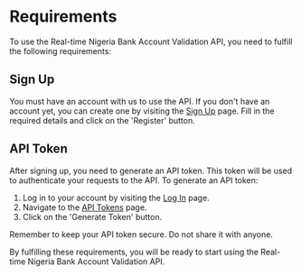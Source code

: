 # Requirements

To use the Real-time Nigeria Bank Account Validation API, you need to fulfill the following requirements:

## Sign Up

You must have an account with us to use the API. If you don't have an account yet, you can create one by visiting the [Sign Up](https://nubapi.com/register) page. Fill in the required details and click on the 'Register' button.

## API Token

After signing up, you need to generate an API token. This token will be used to authenticate your requests to the API. To generate an API token:

1. Log in to your account by visiting the [Log In](https://nubapi.com/login) page.
2. Navigate to the [API Tokens](https://nubapi.com/user/api-tokens) page.
3. Click on the 'Generate Token' button.

Remember to keep your API token secure. Do not share it with anyone.

By fulfilling these requirements, you will be ready to start using the Real-time Nigeria Bank Account Validation API.
